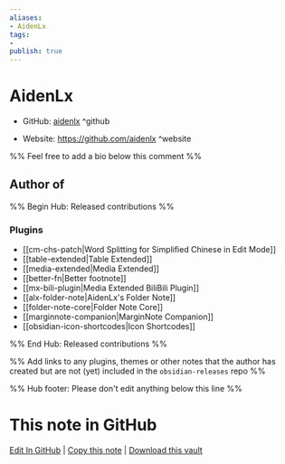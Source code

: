 ```yaml
---
aliases:
- AidenLx
tags:
- 
publish: true
---
```


# AidenLx

- GitHub: [aidenlx](https://github.com/aidenlx/) ^github
<!-- - Discord: `@` ^discord-->
- Website: <https://github.com/aidenlx> ^website
<!-- - [[Publish sites|Publish site]]: ^publish-->

%% Feel free to add a bio below this comment %%


## Author of

%% Begin Hub: Released contributions %%
### Plugins
- [[cm-chs-patch|Word Splitting for Simplified Chinese in Edit Mode]]
- [[table-extended|Table Extended]]
- [[media-extended|Media Extended]]
- [[better-fn|Better footnote]]
- [[mx-bili-plugin|Media Extended BiliBili Plugin]]
- [[alx-folder-note|AidenLx's Folder Note]]
- [[folder-note-core|Folder Note Core]]
- [[marginnote-companion|MarginNote Companion]]
- [[obsidian-icon-shortcodes|Icon Shortcodes]]

%% End Hub: Released contributions %%

%% Add links to any plugins, themes or other notes that the author has created but are not (yet) included in the `obsidian-releases` repo %%

<!--
### Unlisted plugins
-->

<!--
### Others
-->

<!--
## Sponsor this author

- [[GitHub sponsors]]: [Sponsor @aidenlx on GitHub Sponsors](https://github.com/sponsors/aidenlx) ^github-sponsor
- [[Buy me a coffee]]: ^buy-me-a-coffee
- [[PayPal]]: ^paypal
- [[Patreon]]: ^patreon

-->

<!--
## Follow this author

- [[YouTube Channels|On YouTube]]: ^youtube
- Twitter: ^twitter
- ...
-->

%% Hub footer: Please don't edit anything below this line %%

# This note in GitHub

<span class="git-footer">[Edit In GitHub](https://github.dev/obsidian-community/obsidian-hub/blob/main/01%20-%20Community/People/aidenlx.md "git-hub-edit-note") | [Copy this note](https://raw.githubusercontent.com/obsidian-community/obsidian-hub/main/01%20-%20Community/People/aidenlx.md "git-hub-copy-note") | [Download this vault](https://github.com/obsidian-community/obsidian-hub/archive/refs/heads/main.zip "git-hub-download-vault") </span>
